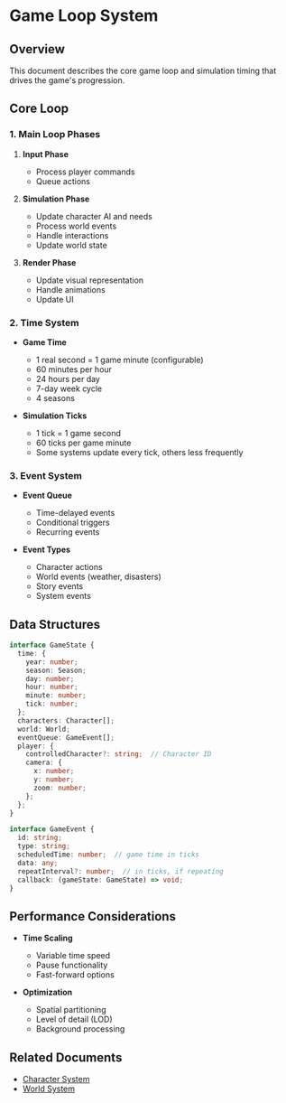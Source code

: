 # Game Loop System

## Overview
This document describes the core game loop and simulation timing that drives the game's progression.

## Core Loop

### 1. Main Loop Phases
1. **Input Phase**
   - Process player commands
   - Queue actions

2. **Simulation Phase**
   - Update character AI and needs
   - Process world events
   - Handle interactions
   - Update world state

3. **Render Phase**
   - Update visual representation
   - Handle animations
   - Update UI

### 2. Time System
- **Game Time**
  - 1 real second = 1 game minute (configurable)
  - 60 minutes per hour
  - 24 hours per day
  - 7-day week cycle
  - 4 seasons

- **Simulation Ticks**
  - 1 tick = 1 game second
  - 60 ticks per game minute
  - Some systems update every tick, others less frequently

### 3. Event System
- **Event Queue**
  - Time-delayed events
  - Conditional triggers
  - Recurring events

- **Event Types**
  - Character actions
  - World events (weather, disasters)
  - Story events
  - System events

## Data Structures
```typescript
interface GameState {
  time: {
    year: number;
    season: Season;
    day: number;
    hour: number;
    minute: number;
    tick: number;
  };
  characters: Character[];
  world: World;
  eventQueue: GameEvent[];
  player: {
    controlledCharacter?: string;  // Character ID
    camera: {
      x: number;
      y: number;
      zoom: number;
    };
  };
}

interface GameEvent {
  id: string;
  type: string;
  scheduledTime: number;  // game time in ticks
  data: any;
  repeatInterval?: number;  // in ticks, if repeating
  callback: (gameState: GameState) => void;
}
```

## Performance Considerations
- **Time Scaling**
  - Variable time speed
  - Pause functionality
  - Fast-forward options

- **Optimization**
  - Spatial partitioning
  - Level of detail (LOD)
  - Background processing

## Related Documents
- [Character System](../character/README.md)
- [World System](../world/README.md)
